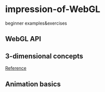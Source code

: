 # impression-of-WebGL
beginner examples&amp;exercises

## WebGL API

## 3-dimensional concepts
[Reference](https://developer.mozilla.org/en-US/docs/Learn/WebGL)

## Animation basics


